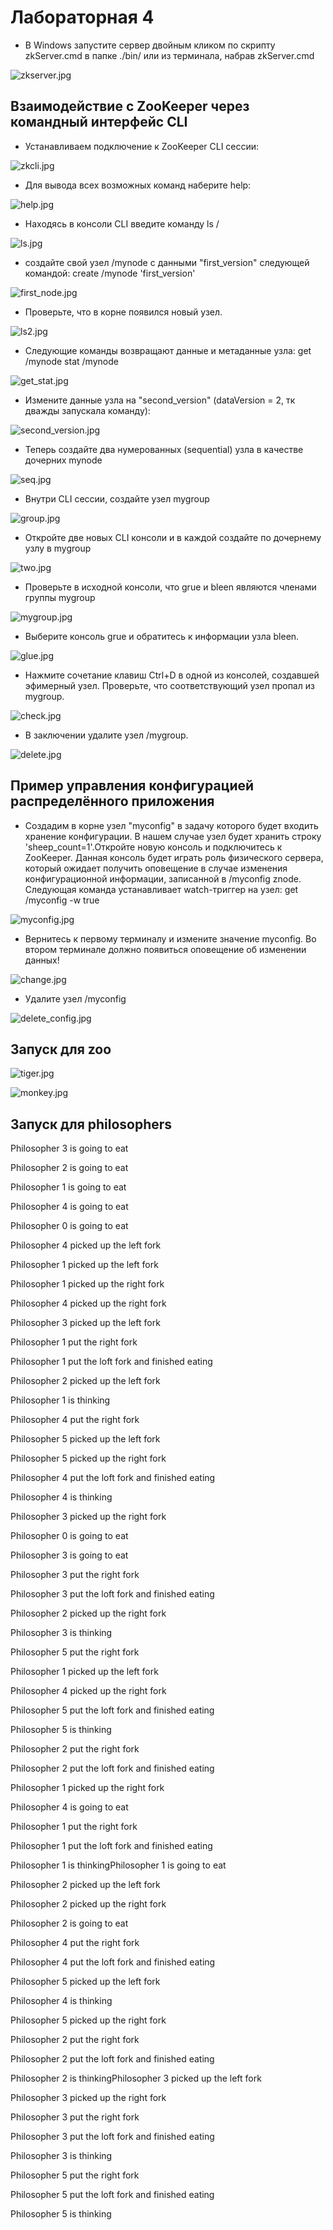 # Лабораторная 4

- В Windows запустите сервер двойным кликом по скрипту zkServer.cmd в папке ./bin/ или из терминала, набрав zkServer.cmd

![zkserver.jpg](https://github.com/YanaShurinova/bigdata/blob/main/lab4/screenshots/zkserver.jpg)

## Взаимодействие с ZooKeeper через командный интерфейс CLI

- Устанавливаем подключение к ZooKeeper CLI сессии:

![zkcli.jpg](https://github.com/YanaShurinova/bigdata/blob/main/lab4/screenshots/zkcli.jpg)

- Для вывода всех возможных команд наберите help:

![help.jpg](https://github.com/YanaShurinova/bigdata/blob/main/lab4/screenshots/help.jpg)

- Находясь в консоли CLI введите команду ls /

![ls.jpg](https://github.com/YanaShurinova/bigdata/blob/main/lab4/screenshots/ls.jpg)

- создайте свой узел /mynode с данными "first_version" следующей командой: create /mynode 'first_version'

![first_node.jpg](https://github.com/YanaShurinova/bigdata/blob/main/lab4/screenshots/first_node.jpg)

- Проверьте, что в корне появился новый узел.

![ls2.jpg](https://github.com/YanaShurinova/bigdata/blob/main/lab4/screenshots/ls2.jpg)

- Следующие команды возвращают данные и метаданные узла: get /mynode stat /mynode

![get_stat.jpg](https://github.com/YanaShurinova/bigdata/blob/main/lab4/screenshots/get_stat.jpg)

- Измените данные узла на "second_version" (dataVersion = 2, тк дважды запускала команду):

![second_version.jpg](https://github.com/YanaShurinova/bigdata/blob/main/lab4/screenshots/second_version.jpg)

- Теперь создайте два нумерованных (sequential) узла в качестве дочерних mynode

![seq.jpg](https://github.com/YanaShurinova/bigdata/blob/main/lab4/screenshots/seq.jpg)

- Внутри CLI сессии, создайте узел mygroup

![group.jpg](https://github.com/YanaShurinova/bigdata/blob/main/lab4/screenshots/group.jpg)

- Откройте две новых CLI консоли и в каждой создайте по дочернему узлу в mygroup 

![two.jpg](https://github.com/YanaShurinova/bigdata/blob/main/lab4/screenshots/two.jpg)

- Проверьте в исходной консоли, что grue и bleen являются членами группы mygroup

![mygroup.jpg](https://github.com/YanaShurinova/bigdata/blob/main/lab4/screenshots/mygroup.jpg)
-  Выберите консоль grue и обратитесь к информации узла bleen.

![glue.jpg](https://github.com/YanaShurinova/bigdata/blob/main/lab4/screenshots/glue.jpg)

- Нажмите сочетание клавиш Ctrl+D в одной из консолей, создавшей эфимерный узел. Проверьте, что соответствующий узел пропал из mygroup.

![check.jpg](https://github.com/YanaShurinova/bigdata/blob/main/lab4/screenshots/check.jpg)

- В заключении удалите узел /mygroup.

![delete.jpg](https://github.com/YanaShurinova/bigdata/blob/main/lab4/screenshots/delete.jpg)


## Пример управления конфигурацией распределённого приложения
- Создадим в корне узел "myconfig" в задачу которого будет входить хранение конфигурации. В нашем случае узел будет хранить строку 'sheep_count=1'.Откройте новую консоль и подключитесь к ZooKeeper. Данная консоль будет играть роль физического сервера, который ожидает получить оповещение в случае изменения конфигурационной информации, записанной в /myconfig znode. Следующая команда устанавливает watch-триггер на узел: get /myconfig -w true

![myconfig.jpg](https://github.com/YanaShurinova/bigdata/blob/main/lab4/screenshots/myconfig.jpg)

- Вернитесь к первому терминалу и измените значение myconfig. Во втором терминале должно появиться оповещение об изменении данных!

![change.jpg](https://github.com/YanaShurinova/bigdata/blob/main/lab4/screenshots/change.jpg)

- Удалите узел /myconfig

![delete_config.jpg](https://github.com/YanaShurinova/bigdata/blob/main/lab4/screenshots/delete_config.jpg)


## Запуск для zoo

![tiger.jpg](https://github.com/YanaShurinova/bigdata/blob/main/lab4/screenshots/tiger.jpg)

![monkey.jpg](https://github.com/YanaShurinova/bigdata/blob/main/lab4/screenshots/monkey.jpg)
## Запуск для philosophers

Philosopher 3 is going to eat

Philosopher 2 is going to eat

Philosopher 1 is going to eat

Philosopher 4 is going to eat

Philosopher 0 is going to eat

Philosopher 4 picked up the left fork

Philosopher 1 picked up the left fork

Philosopher 1 picked up the right fork

Philosopher 4 picked up the right fork

Philosopher 3 picked up the left fork

Philosopher 1 put the right fork

Philosopher 1 put the loft fork and finished eating

Philosopher 2 picked up the left fork

Philosopher 1 is thinking

Philosopher 4 put the right fork

Philosopher 5 picked up the left fork

Philosopher 5 picked up the right fork

Philosopher 4 put the loft fork and finished eating

Philosopher 4 is thinking

Philosopher 3 picked up the right fork

Philosopher 0 is going to eat

Philosopher 3 is going to eat

Philosopher 3 put the right fork

Philosopher 3 put the loft fork and finished eating

Philosopher 2 picked up the right fork

Philosopher 3 is thinking

Philosopher 5 put the right fork

Philosopher 1 picked up the left fork

Philosopher 4 picked up the right fork

Philosopher 5 put the loft fork and finished eating

Philosopher 5 is thinking

Philosopher 2 put the right fork

Philosopher 2 put the loft fork and finished eating

Philosopher 1 picked up the right fork

Philosopher 4 is going to eat

Philosopher 1 put the right fork

Philosopher 1 put the loft fork and finished eating

Philosopher 1 is thinkingPhilosopher 1 is going to eat

Philosopher 2 picked up the left fork

Philosopher 2 picked up the right fork

Philosopher 2 is going to eat

Philosopher 4 put the right fork

Philosopher 4 put the loft fork and finished eating

Philosopher 5 picked up the left fork

Philosopher 4 is thinking

Philosopher 5 picked up the right fork

Philosopher 2 put the right fork

Philosopher 2 put the loft fork and finished eating

Philosopher 2 is thinkingPhilosopher 3 picked up the left fork

Philosopher 3 picked up the right fork

Philosopher 3 put the right fork

Philosopher 3 put the loft fork and finished eating

Philosopher 3 is thinking

Philosopher 5 put the right fork

Philosopher 5 put the loft fork and finished eating

Philosopher 5 is thinking
